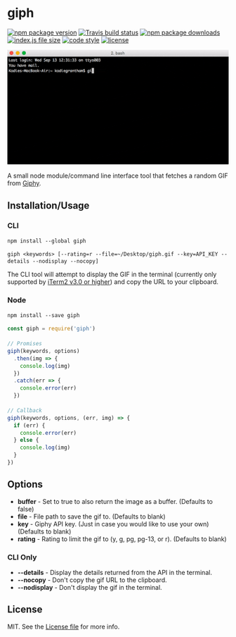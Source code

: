 # giph
[![npm package version](https://img.shields.io/npm/v/giph.svg?style=flat-square)](https://www.npmjs.com/package/giph) [![Travis build status](https://img.shields.io/travis/kodie/giph.svg?style=flat-square)](https://travis-ci.org/kodie/giph) [![npm package downloads](https://img.shields.io/npm/dt/giph.svg?style=flat-square)](https://www.npmjs.com/package/giph) [![index.js file size](https://img.shields.io/github/size/kodie/giph/index.js.svg?style=flat-square)](index.js) [![code style](https://img.shields.io/badge/code_style-standard-yellow.svg?style=flat-square)](https://github.com/standard/standard) [![license](https://img.shields.io/github/license/kodie/giph.svg?style=flat-square)](LICENSE.md)

![](/media/preview.gif?raw=true)

A small node module/command line interface tool that fetches a random GIF from [Giphy](https://giphy.com).

## Installation/Usage

### CLI

```shell
npm install --global giph
```

```shell
giph <keywords> [--rating=r --file=~/Desktop/giph.gif --key=API_KEY --details --nodisplay --nocopy]
```

The CLI tool will attempt to display the GIF in the terminal (currently only supported by [iTerm2 v3.0 or higher](https://iterm2.com)) and copy the URL to your clipboard.

### Node
```shell
npm install --save giph
```

```javascript
const giph = require('giph')

// Promises
giph(keywords, options)
  .then(img => {
    console.log(img)
  })
  .catch(err => {
    console.error(err)
  })

// Callback
giph(keywords, options, (err, img) => {
  if (err) {
    console.error(err)
  } else {
    console.log(img)
  }
})
```

## Options
* **buffer** - Set to true to also return the image as a buffer. (Defaults to false)
* **file** - File path to save the gif to. (Defaults to blank)
* **key** - Giphy API key. (Just in case you would like to use your own) (Defaults to blank)
* **rating** - Rating to limit the gif to (y, g, pg, pg-13, or r). (Defaults to blank)

### CLI Only
* **--details** - Display the details returned from the API in the terminal.
* **--nocopy** - Don't copy the gif URL to the clipboard.
* **--nodisplay** - Don't display the gif in the terminal.

## License
MIT. See the [License file](LICENSE.md) for more info.
